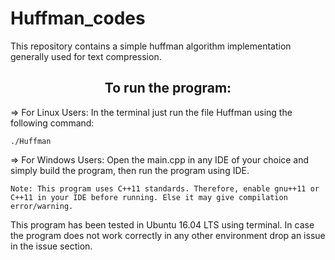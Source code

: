 # Huffman_codes

This repository contains a simple huffman algorithm implementation generally used for text compression.

<h2 align="center">To run the program:</h2>
	
=> For Linux Users: In the terminal just run the file Huffman using the following command:

	./Huffman


=> For Windows Users: Open the main.cpp in any IDE of your choice and simply build the program, then run the program using IDE.
	
	Note: This program uses C++11 standards. Therefore, enable gnu++11 or C++11 in your IDE before running. Else it may give compilation error/warning.


This program has been tested in Ubuntu 16.04 LTS using terminal. In case the program does not work correctly in any other environment drop an issue in the issue section. 

